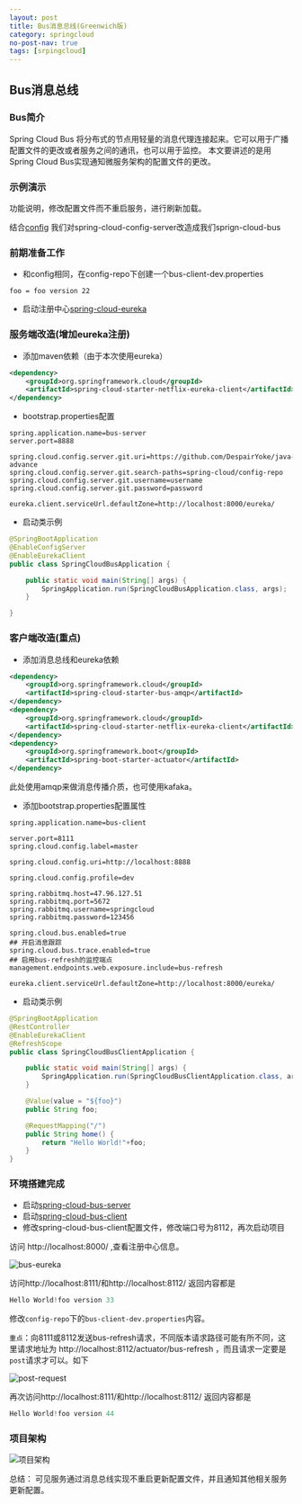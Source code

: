 ```yaml
---
layout: post
title: Bus消息总线(Greenwich版)
category: springcloud
no-post-nav: true
tags: [srpingcloud]
---
```


## Bus消息总线

### Bus简介
Spring Cloud Bus 将分布式的节点用轻量的消息代理连接起来。它可以用于广播配置文件的更改或者服务之间的通讯，也可以用于监控。
本文要讲述的是用Spring Cloud Bus实现通知微服务架构的配置文件的更改。

### 示例演示

功能说明，修改配置文件而不重启服务，进行刷新加载。

结合[config](./config.md) 我们对spring-cloud-config-server改造成我们sprign-cloud-bus

### 前期准备工作
- 和config相同，在config-repo下创建一个bus-client-dev.properties
```properties
foo = foo version 22
```
- 启动注册中心[spring-cloud-eureka](./spring-cloud-eureka)

### 服务端改造(增加eureka注册)
- 添加maven依赖（由于本次使用eureka）
```xml
<dependency>
    <groupId>org.springframework.cloud</groupId>
    <artifactId>spring-cloud-starter-netflix-eureka-client</artifactId>
</dependency>
```
- bootstrap.properties配置
```properties
spring.application.name=bus-server
server.port=8888

spring.cloud.config.server.git.uri=https://github.com/DespairYoke/java-advance
spring.cloud.config.server.git.search-paths=spring-cloud/config-repo
spring.cloud.config.server.git.username=username
spring.cloud.config.server.git.password=password

eureka.client.serviceUrl.defaultZone=http://localhost:8000/eureka/
```
- 启动类示例
```java
@SpringBootApplication
@EnableConfigServer
@EnableEurekaClient
public class SpringCloudBusApplication {

	public static void main(String[] args) {
		SpringApplication.run(SpringCloudBusApplication.class, args);
	}

}
```
### 客户端改造(重点)
- 添加消息总线和eureka依赖
```xml 
<dependency>
    <groupId>org.springframework.cloud</groupId>
    <artifactId>spring-cloud-starter-bus-amqp</artifactId>
</dependency>
<dependency>
    <groupId>org.springframework.cloud</groupId>
    <artifactId>spring-cloud-starter-netflix-eureka-client</artifactId>
</dependency>
<dependency>
    <groupId>org.springframework.boot</groupId>
    <artifactId>spring-boot-starter-actuator</artifactId>
</dependency>
```
此处使用amqp来做消息传播介质，也可使用kafaka。

- 添加bootstrap.properties配置属性
```properties
spring.application.name=bus-client

server.port=8111
spring.cloud.config.label=master

spring.cloud.config.uri=http://localhost:8888

spring.cloud.config.profile=dev

spring.rabbitmq.host=47.96.127.51
spring.rabbitmq.port=5672
spring.rabbitmq.username=springcloud
spring.rabbitmq.password=123456

spring.cloud.bus.enabled=true
## 开启消息跟踪
spring.cloud.bus.trace.enabled=true
## 启用bus-refresh的监控端点
management.endpoints.web.exposure.include=bus-refresh

eureka.client.serviceUrl.defaultZone=http://localhost:8000/eureka/
```
- 启动类示例
```java
@SpringBootApplication
@RestController
@EnableEurekaClient
@RefreshScope
public class SpringCloudBusClientApplication {

	public static void main(String[] args) {
		SpringApplication.run(SpringCloudBusClientApplication.class, args);
	}

	@Value(value = "${foo}")
	public String foo;

	@RequestMapping("/")
	public String home() {
		return "Hello World!"+foo;
	}
}
```

### 环境搭建完成
- 启动[spring-cloud-bus-server](./spring-cloud-bus-server)
- 启动[spring-cloud-bus-client](./spring-cloud-bus-client)
- 修改spring-cloud-bus-client配置文件，修改端口号为8112，再次启动项目

访问 http://localhost:8000/ ,查看注册中心信息。

![bus-eureka](https://despairyoke.github.io/assets/images/2019/bus-eureka.png)

访问http://localhost:8111/和http://localhost:8112/ 返回内容都是
```java
Hello World!foo version 33
```
修改`config-repo`下的`bus-client-dev.properties`内容。

`重点`：向8111或8112发送bus-refresh请求，不同版本请求路径可能有所不同，这里请求地址为 
http://localhost:8112/actuator/bus-refresh ，而且请求一定要是`post`请求才可以。如下

![post-request](https://despairyoke.github.io/assets/images/2019/bus-postman.png)

再次访问http://localhost:8111/和http://localhost:8112/ 返回内容都是
```java
Hello World!foo version 44
```
### 项目架构

![项目架构](https://despairyoke.github.io/assets/images/2019/bus-archtive.png)


总结： 可见服务通过消息总线实现不重启更新配置文件，并且通知其他相关服务更新配置。